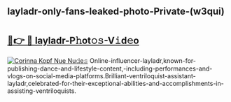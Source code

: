 ## layladr-only-fans​-leaked-photo​-Private-(w3qui)


# <h2><a href="https://mediaupload.pro?title=layladr&ref=git">🔗👉 🔴 layladr-P𝚑ot𝚘𝚜-V𝚒d𝚎o</a></h2>

[![Corinna Kopf Nue Nu𝚍e𝚜](https://i.imgur.com/0qMVB7G.gif)](https://mediaupload.pro?title=layladr&ref=git)
Online-influencer-layladr,known-for-publishing-dance-and-lifestyle-content,-including-performances-and-vlogs-on-social-media-platforms.Brilliant-ventriloquist-assistant-layladr,celebrated-for-their-exceptional-abilities-and-accomplishments-in-assisting-ventriloquists.  